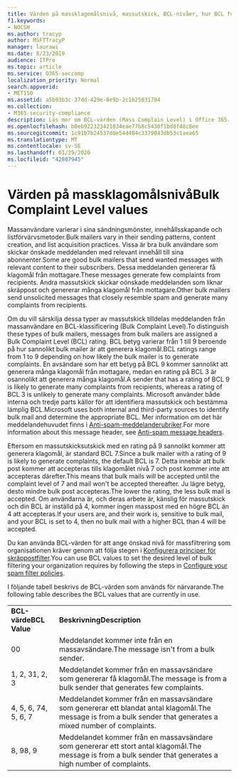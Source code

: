 ```yaml
---
title: Värden på massklagomålsnivå, massutskick, BCL-nivåer, hur BCL fungerar, BCL-klassificeringar, Antispam, Antispam-huvud, massfiltrering av e-post, stoppa massutskick
f1.keywords:
- NOCSH
ms.author: tracyp
author: MSFTTracyP
manager: laurawi
ms.date: 8/23/2019
audience: ITPro
ms.topic: article
ms.service: O365-seccomp
localization_priority: Normal
search.appverid:
- MET150
ms.assetid: a5b03b3c-37dd-429e-8e9b-2c1b25031794
ms.collection:
- M365-security-compliance
description: Läs mer om BCL-värden (Mass Complain Level) i Office 365.
ms.openlocfilehash: b0eb922323421834eae77b8c5430f1bd8f48c8ee
ms.sourcegitcommit: 1c91b7b24537d0e54d484c3379043db53c1aea65
ms.translationtype: MT
ms.contentlocale: sv-SE
ms.lasthandoff: 01/29/2020
ms.locfileid: "42807945"
---
```

# <a name="bulk-complaint-level-values"></a><span data-ttu-id="b2683-103">Värden på massklagomålsnivå</span><span class="sxs-lookup"><span data-stu-id="b2683-103">Bulk Complaint Level values</span></span>

<span data-ttu-id="b2683-104">Massanvändare varierar i sina sändningsmönster, innehållsskapande och listförvärvsmetoder.</span><span class="sxs-lookup"><span data-stu-id="b2683-104">Bulk mailers vary in their sending patterns, content creation, and list acquisition practices.</span></span> <span data-ttu-id="b2683-105">Vissa är bra bulk användare som skickar önskade meddelanden med relevant innehåll till sina abonnenter.</span><span class="sxs-lookup"><span data-stu-id="b2683-105">Some are good bulk mailers that send wanted messages with relevant content to their subscribers.</span></span> <span data-ttu-id="b2683-106">Dessa meddelanden genererar få klagomål från mottagare.</span><span class="sxs-lookup"><span data-stu-id="b2683-106">These messages generate few complaints from recipients.</span></span> <span data-ttu-id="b2683-107">Andra massutskick skickar oönskade meddelanden som liknar skräppost och genererar många klagomål från mottagare.</span><span class="sxs-lookup"><span data-stu-id="b2683-107">Other bulk mailers send unsolicited messages that closely resemble spam and generate many complaints from recipients.</span></span>

<span data-ttu-id="b2683-108">Om du vill särskilja dessa typer av massutskick tilldelas meddelanden från massanvändare en BCL-klassificering (Bulk Complaint Level).</span><span class="sxs-lookup"><span data-stu-id="b2683-108">To distinguish these types of bulk mailers, messages from bulk mailers are assigned a Bulk Complaint Level (BCL) rating.</span></span> <span data-ttu-id="b2683-109">BCL betyg varierar från 1 till 9 beroende på hur sannolikt bulk mailer är att generera klagomål.</span><span class="sxs-lookup"><span data-stu-id="b2683-109">BCL ratings range from 1 to 9 depending on how likely the bulk mailer is to generate complaints.</span></span> <span data-ttu-id="b2683-110">En avsändare som har ett betyg på BCL 9 kommer sannolikt att generera många klagomål från mottagare, medan en rating på BCL 3 är osannolikt att generera många klagomål.</span><span class="sxs-lookup"><span data-stu-id="b2683-110">A sender that has a rating of BCL 9 is likely to generate many complaints from recipients, whereas a rating of BCL 3 is unlikely to generate many complaints.</span></span> <span data-ttu-id="b2683-111">Microsoft använder både interna och tredje parts källor för att identifiera massutskick och bestämma lämplig BCL.</span><span class="sxs-lookup"><span data-stu-id="b2683-111">Microsoft uses both internal and third-party sources to identify bulk mail and determine the appropriate BCL.</span></span> <span data-ttu-id="b2683-112">Mer information om det här meddelandehuvudet finns i [Anti-spam-meddelanderubriker](anti-spam-message-headers.md).</span><span class="sxs-lookup"><span data-stu-id="b2683-112">For more information about this message header, see [Anti-spam message headers](anti-spam-message-headers.md).</span></span>

<span data-ttu-id="b2683-113">Eftersom en massutskicksutskick med en rating på 9 sannolikt kommer att generera klagomål, är standard BCL 7.</span><span class="sxs-lookup"><span data-stu-id="b2683-113">Since a bulk mailer with a rating of 9 is likely to generate complaints, the default BCL is 7.</span></span> <span data-ttu-id="b2683-114">Detta innebär att bulk post kommer att accepteras tills klagomålet nivå 7 och post kommer inte att accepteras därefter.</span><span class="sxs-lookup"><span data-stu-id="b2683-114">This means that bulk mails will be accepted until the complaint level of 7 and mail won't be accepted thereafter.</span></span> <span data-ttu-id="b2683-115">Ju lägre betyg, desto mindre bulk post accepteras.</span><span class="sxs-lookup"><span data-stu-id="b2683-115">The lower the rating, the less bulk mail is accepted.</span></span> <span data-ttu-id="b2683-116">Om användarna är, och deras arbete är, känslig för massutskick och din BCL är inställd på 4, kommer ingen masspost med en högre BCL än 4 att accepteras.</span><span class="sxs-lookup"><span data-stu-id="b2683-116">If your users are, and their work is, sensitive to bulk mail, and your BCL is set to 4, then no bulk mail with a higher BCL than 4 will be accepted.</span></span>

<span data-ttu-id="b2683-117">Du kan använda BCL-värden för att ange önskad nivå för massfiltrering som organisationen kräver genom att följa stegen i [Konfigurera principer för skräppostfilter](configure-your-spam-filter-policies.md).</span><span class="sxs-lookup"><span data-stu-id="b2683-117">You can use BCL values to set the desired level of bulk filtering your organization requires by following the steps in [Configure your spam filter policies](configure-your-spam-filter-policies.md).</span></span>

<span data-ttu-id="b2683-118">I följande tabell beskrivs de BCL-värden som används för närvarande.</span><span class="sxs-lookup"><span data-stu-id="b2683-118">The following table describes the BCL values that are currently in use.</span></span>

|||
|:-----|:-----|
|<span data-ttu-id="b2683-119">**BCL-värde**</span><span class="sxs-lookup"><span data-stu-id="b2683-119">**BCL Value**</span></span>|<span data-ttu-id="b2683-120">**Beskrivning**</span><span class="sxs-lookup"><span data-stu-id="b2683-120">**Description**</span></span>|
|<span data-ttu-id="b2683-121">0</span><span class="sxs-lookup"><span data-stu-id="b2683-121">0</span></span>|<span data-ttu-id="b2683-122">Meddelandet kommer inte från en massavsändare.</span><span class="sxs-lookup"><span data-stu-id="b2683-122">The message isn't from a bulk sender.</span></span>|
|<span data-ttu-id="b2683-123">1, 2, 3</span><span class="sxs-lookup"><span data-stu-id="b2683-123">1, 2, 3</span></span>|<span data-ttu-id="b2683-124">Meddelandet kommer från en massavsändare som genererar få klagomål.</span><span class="sxs-lookup"><span data-stu-id="b2683-124">The message is from a bulk sender that generates few complaints.</span></span>|
|<span data-ttu-id="b2683-125">4, 5, 6, 7</span><span class="sxs-lookup"><span data-stu-id="b2683-125">4, 5, 6, 7</span></span>|<span data-ttu-id="b2683-126">Meddelandet kommer från en massavsändare som genererar ett blandat antal klagomål.</span><span class="sxs-lookup"><span data-stu-id="b2683-126">The message is from a bulk sender that generates a mixed number of complaints.</span></span>|
|<span data-ttu-id="b2683-127">8, 9</span><span class="sxs-lookup"><span data-stu-id="b2683-127">8, 9</span></span>|<span data-ttu-id="b2683-128">Meddelandet kommer från en massavsändare som genererar ett stort antal klagomål.</span><span class="sxs-lookup"><span data-stu-id="b2683-128">The message is from a bulk sender that generates a high number of complaints.</span></span>|
